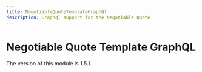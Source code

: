 ```yaml
---
title: NegotiableQuoteTemplateGraphQl
description: Graphql support for the Negotiable Quote
---
```


# Negotiable Quote Template GraphQL

<InlineAlert slots="text" />
The version of this module is 1.5.1.
